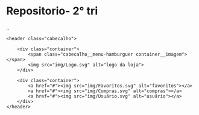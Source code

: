 # Repositorio- 2° tri
..
<!DOCTYPE html>
<html lang="pt-br">
<head>
    <meta charset="UTF-8">
    <meta name="viewport" content="width=device-width, initial-scale=1.0">
    <link rel="stylesheet" href="style.css">
    <title>Loja Responsiva</title>
</head>
<body>
   
    <header class="cabecalho">

        <div class="container">
            <span class="cabecalho__menu-hamburguer container__imagem"></span>
            <img src="img/Logo.svg" alt="logo da loja">
        </div>

        <div class="container">
            <a href="#"><img src="img/Favoritos.svg" alt="favoritos"></a>
            <a href="#"><img src="img/Compras.svg" alt="compras"></a>
            <a href="#"><img src="img/Usuário.svg" alt="usuário"></a>
        </div>
    </header>

</body>
</html>



